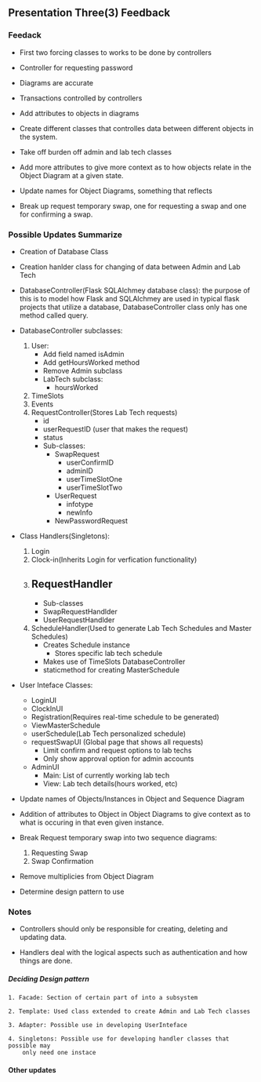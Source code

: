 ## Presentation Three(3) Feedback

### Feedack

- First two forcing classes to works to be done by controllers

- Controller for requesting password

- Diagrams are accurate

- Transactions controlled by controllers

- Add attributes to objects in diagrams

- Create different classes that controlles data between different objects in the
system.

- Take off burden off admin and lab tech classes

- Add more attributes to give more context as to how objects relate in the
Object Diagram at a given state.

- Update names for Object Diagrams, something that reflects

- Break up request temporary swap, one for requesting a swap and one for
confirming a swap.

### Possible Updates Summarize

- Creation of Database Class

- Creation hanlder class for changing of data between Admin and Lab Tech

- DatabaseController(Flask SQLAlchmey database class):
 the purpose of this is to model how Flask and SQLAlchmey 
 are used in typical flask projects that utilize a database,
 DatabaseController class only has one method called
 query.

- DatabaseController subclasses: 
    1. User: 
        - Add field named isAdmin 
        - Add getHoursWorked method
        - Remove Admin subclass
        - LabTech subclass:
            - hoursWorked
    2. TimeSlots
    3. Events
    4. RequestController(Stores Lab Tech requests)
        - id
        - userRequestID (user that makes the request)
        - status
        - Sub-classes: 
            - SwapRequest 
                - userConfirmID
                - adminID
                - userTimeSlotOne
                - userTimeSlotTwo
            - UserRequest
                - infotype
                - newInfo
            - NewPasswordRequest

- Class Handlers(Singletons): 
    1. Login
    2. Clock-in(Inherits Login for verfication functionality)
    3. RequestHandler
        - 
        - Sub-classes
        - SwapRequestHandlder
        - UserRequestHandlder
    4. ScheduleHandler(Used to generate Lab Tech Schedules and Master Schedules)
        - Creates Schedule instance
            - Stores specific lab tech schedule
        - Makes use of TimeSlots DatabaseController
        - staticmethod for creating MasterSchedule  

- User Inteface Classes:
    - LoginUI
    - ClockInUI
    - Registration(Requires real-time schedule to be generated)
    - ViewMasterSchedule
    - userSchedule(Lab Tech personalized schedule) 
    - requestSwapUI (Global page that shows all requests)
        - Limit confirm and request options to lab techs
        - Only show approval option for admin accounts
    - AdminUI
        - Main: List of currently working lab tech
        - View: Lab tech details(hours worked, etc) 

- Update names of Objects/Instances in Object and Sequence Diagram

- Addition of attributes to Object in Object Diagrams to give
context as to what is occuring in that even given instance.

- Break Request temporary swap into two sequence diagrams:
    1. Requesting Swap
    2. Swap Confirmation

- Remove multiplicies from Object Diagram

- Determine design pattern to use

### Notes

- Controllers should only be responsible for creating, deleting and updating
data. 

- Handlers deal with the logical aspects such as authentication and how things
are done. 

##### Deciding Design pattern
    1. Facade: Section of certain part of into a subsystem

    2. Template: Used class extended to create Admin and Lab Tech classes

    3. Adapter: Possible use in developing UserInteface

    4. Singletons: Possible use for developing handler classes that possible may 
        only need one instace

#### Other updates



